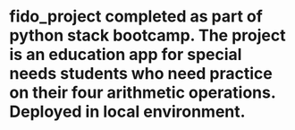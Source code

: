# fido_project completed as part of python stack bootcamp.  The project is an education app for special needs students who need practice on their four arithmetic operations. Deployed in local environment.  
